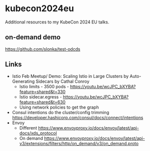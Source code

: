 # kubecon2024eu
Additional resources to my KubeCon 2024 EU talks.

## on-demand demo

https://github.com/slonka/test-odcds

## Links

- Istio Feb Meetup/ Demo: Scaling Istio in Large Clusters by Auto-Generating Sidecars by Cathal Conroy
  - Istio limits - 3500 pods - https://youtu.be/wcJPC_bXYBA?feature=shared&t=330 
  - Istio sidecar.egress - https://youtu.be/wcJPC_bXYBA?feature=shared&t=630 
  - Using network policies to get the graph
- Consul intentions do the cluster/config trimming https://developer.hashicorp.com/consul/docs/connect/intentions 
- Envoy 
  - Different  https://www.envoyproxy.io/docs/envoy/latest/api-docs/xds_protocol 
  - On demand https://www.envoyproxy.io/docs/envoy/latest/api-v3/extensions/filters/http/on_demand/v3/on_demand.proto 
